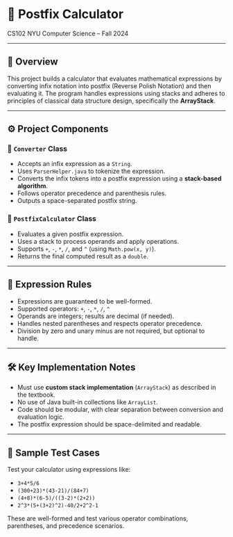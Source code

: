 # 🧮 Postfix Calculator

CS102 NYU Computer Science – Fall 2024  

---

## 📄 Overview

This project builds a calculator that evaluates mathematical expressions by converting infix notation into postfix (Reverse Polish Notation) and then evaluating it. The program handles expressions using stacks and adheres to principles of classical data structure design, specifically the **ArrayStack**.

---

## ⚙️ Project Components

### 🧩 `Converter` Class
- Accepts an infix expression as a `String`.
- Uses `ParserHelper.java` to tokenize the expression.
- Converts the infix tokens into a postfix expression using a **stack-based algorithm**.
- Follows operator precedence and parenthesis rules.
- Outputs a space-separated postfix string.

### 🔢 `PostfixCalculator` Class
- Evaluates a given postfix expression.
- Uses a stack to process operands and apply operations.
- Supports `+`, `-`, `*`, `/`, and `^` (using `Math.pow(x, y)`).
- Returns the final computed result as a `double`.

---

## 📐 Expression Rules

- Expressions are guaranteed to be well-formed.
- Supported operators: `+`, `-`, `*`, `/`, `^`
- Operands are integers; results are decimal (if needed).
- Handles nested parentheses and respects operator precedence.
- Division by zero and unary minus are not required, but optional to handle.

---

## 🛠️ Key Implementation Notes

- Must use **custom stack implementation** (`ArrayStack`) as described in the textbook.
- No use of Java built-in collections like `ArrayList`.
- Code should be modular, with clear separation between conversion and evaluation logic.
- The postfix expression should be space-delimited and readable.

---

## 🧪 Sample Test Cases

Test your calculator using expressions like:
- `3+4*5/6`  
- `(300+23)*(43-21)/(84+7)`  
- `(4+8)*(6-5)/((3-2)*(2+2))`  
- `2^3*(5+(3+2)^2)-40/2+2^2-1`

These are well-formed and test various operator combinations, parentheses, and precedence scenarios.
